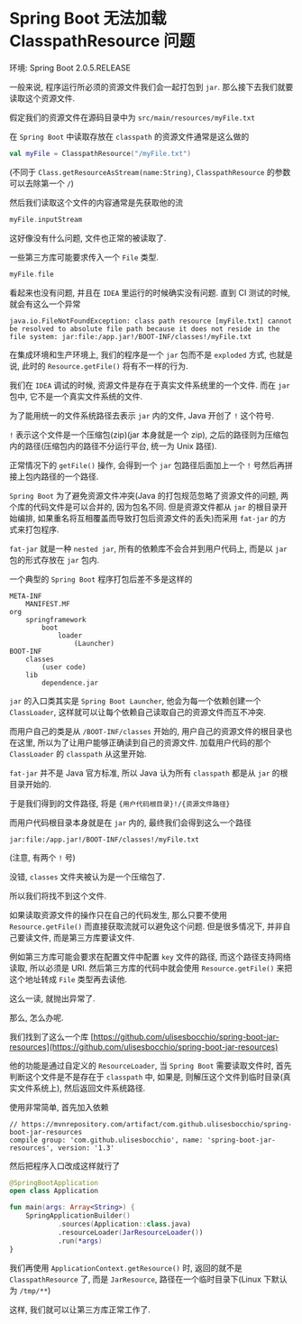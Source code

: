 # Spring Boot 无法加载 ClasspathResource 问题

环境: Spring Boot 2.0.5.RELEASE

一般来说, 程序运行所必须的资源文件我们会一起打包到 `jar`. 那么接下去我们就要读取这个资源文件.

假定我们的资源文件在源码目录中为 `src/main/resources/myFile.txt`

在 `Spring Boot` 中读取存放在 `classpath` 的资源文件通常是这么做的

```kotlin
val myFile = ClasspathResource("/myFile.txt")
```

\(不同于 `Class.getResourceAsStream(name:String)`, `ClasspathResource` 的参数可以去除第一个 `/`\)

然后我们读取这个文件的内容通常是先获取他的流

```kotlin
myFile.inputStream
```

这好像没有什么问题, 文件也正常的被读取了.

一些第三方库可能要求传入一个 `File` 类型.

```kotlin
myFile.file
```

看起来也没有问题, 并且在 `IDEA` 里运行的时候确实没有问题. 直到 CI 测试的时候, 就会有这么一个异常

```text
java.io.FileNotFoundException: class path resource [myFile.txt] cannot be resolved to absolute file path because it does not reside in the file system: jar:file:/app.jar!/BOOT-INF/classes!/myFile.txt
```

在集成环境和生产环境上, 我们的程序是一个 `jar` 包而不是 `exploded` 方式, 也就是说, 此时的 `Resource.getFile()` 将有不一样的行为.

我们在 `IDEA` 调试的时候, 资源文件是存在于真实文件系统里的一个文件. 而在 `jar` 包中, 它不是一个真实文件系统的文件.

为了能用统一的文件系统路径去表示 `jar` 内的文件, Java 开创了 `!` 这个符号.

`!` 表示这个文件是一个压缩包\(zip\)\(jar 本身就是一个 zip\), 之后的路径则为压缩包内的路径\(压缩包内的路径不分运行平台, 统一为 Unix 路径\).

正常情况下的 `getFile()` 操作, 会得到一个 `jar` 包路径后面加上一个 `!` 号然后再拼接上包内路径的一个路径.

`Spring Boot` 为了避免资源文件冲突\(Java 的打包规范忽略了资源文件的问题, 两个库的代码文件是可以合并的, 因为包名不同. 但是资源文件都从 `jar` 的根目录开始编排, 如果重名将互相覆盖而导致打包后资源文件的丢失\)而采用 `fat-jar` 的方式来打包程序.

`fat-jar` 就是一种 `nested jar`, 所有的依赖库不会合并到用户代码上, 而是以 `jar` 包的形式存放在 `jar` 包内.

一个典型的 `Spring Boot` 程序打包后差不多是这样的

```text
META-INF
    MANIFEST.MF
org
    springframework
        boot
            loader
                (Launcher)
BOOT-INF
    classes
        (user code)
    lib
        dependence.jar
```

`jar` 的入口类其实是 `Spring Boot Launcher`, 他会为每一个依赖创建一个 `ClassLoader`, 这样就可以让每个依赖自己读取自己的资源文件而互不冲突.

而用户自己的类是从 `/BOOT-INF/classes` 开始的, 用户自己的资源文件的根目录也在这里, 所以为了让用户能够正确读到自己的资源文件. 加载用户代码的那个 `ClassLoader` 的 `classpath` 从这里开始.

`fat-jar` 并不是 Java 官方标准, 所以 Java 认为所有 `classpath` 都是从 `jar` 的根目录开始的.

于是我们得到的文件路径, 将是 `{用户代码根目录}!/{资源文件路径}`

而用户代码根目录本身就是在 `jar` 内的, 最终我们会得到这么一个路径

```text
jar:file:/app.jar!/BOOT-INF/classes!/myFile.txt
```

\(注意, 有两个 `!` 号\)

没错, `classes` 文件夹被认为是一个压缩包了.

所以我们将找不到这个文件.

如果读取资源文件的操作只在自己的代码发生, 那么只要不使用 `Resource.getFile()` 而直接获取流就可以避免这个问题. 但是很多情况下, 并非自己要读文件, 而是第三方库要读文件.

例如第三方库可能会要求在配置文件中配置 `key` 文件的路径, 而这个路径支持网络读取, 所以必须是 URI. 然后第三方库的代码中就会使用 `Resource.getFile()` 来把这个地址转成 `File` 类型再去读他.

这么一读, 就抛出异常了.

那么, 怎么办呢.

我们找到了这么一个库 [https://github.com/ulisesbocchio/spring-boot-jar-resources](https://github.com/ulisesbocchio/spring-boot-jar-resources)

他的功能是通过自定义的 `ResourceLoader`, 当 `Spring Boot` 需要读取文件时, 首先判断这个文件是不是存在于 `classpath` 中, 如果是, 则解压这个文件到临时目录\(真实文件系统上\), 然后返回文件系统路径.

使用非常简单, 首先加入依赖

```text
// https://mvnrepository.com/artifact/com.github.ulisesbocchio/spring-boot-jar-resources
compile group: 'com.github.ulisesbocchio', name: 'spring-boot-jar-resources', version: '1.3'
```

然后把程序入口改成这样就行了

```kotlin
@SpringBootApplication
open class Application

fun main(args: Array<String>) {
    SpringApplicationBuilder()
            .sources(Application::class.java)
            .resourceLoader(JarResourceLoader())
            .run(*args)
}
```

我们再使用 `ApplicationContext.getResource()` 时, 返回的就不是 `ClasspathResource` 了, 而是 `JarResource`, 路径在一个临时目录下\(Linux 下默认为 `/tmp/**`\)

这样, 我们就可以让第三方库正常工作了.



